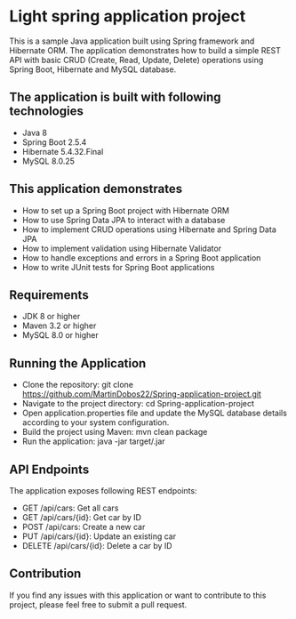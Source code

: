 # Light spring application project
This is a sample Java application built using Spring framework and Hibernate ORM. The application demonstrates how to build a simple REST API with basic CRUD (Create, Read, Update, Delete) operations using Spring Boot, Hibernate and MySQL database.

## The application is built with following technologies<br />
* Java 8 <br />
* Spring Boot 2.5.4<br />
* Hibernate 5.4.32.Final<br />
* MySQL 8.0.25<br />

## This application demonstrates

* How to set up a Spring Boot project with Hibernate ORM<br />
* How to use Spring Data JPA to interact with a database<br />
* How to implement CRUD operations using Hibernate and Spring Data JPA<br />
* How to implement validation using Hibernate Validator<br />
* How to handle exceptions and errors in a Spring Boot application<br />
* How to write JUnit tests for Spring Boot applications<br />

## Requirements<br />

* JDK 8 or higher<br />
* Maven 3.2 or higher<br />
* MySQL 8.0 or higher<br />

## Running the Application<br />

* Clone the repository: git clone https://github.com/MartinDobos22/Spring-application-project.git<br />
* Navigate to the project directory: cd Spring-application-project<br />
* Open application.properties file and update the MySQL database details according to your system configuration.<br />
* Build the project using Maven: mvn clean package<br />
* Run the application: java -jar target/<jar-file-name>.jar<br />
  
## API Endpoints<br />
The application exposes following REST endpoints:<br />

* GET /api/cars: Get all cars<br />
* GET /api/cars/{id}: Get car by ID<br />
* POST /api/cars: Create a new car<br />
* PUT /api/cars/{id}: Update an existing car<br />
* DELETE /api/cars/{id}: Delete a car by ID<br />

## Contribution<br />
If you find any issues with this application or want to contribute to this project, please feel free to submit a pull request.




